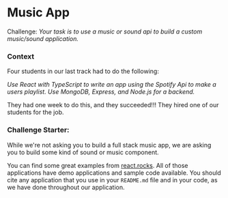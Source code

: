 # Music App

Challenge: *Your task is to use a music or sound api to build a custom music/sound application.*

### Context

Four students in our last track had to do the following:

*Use React with TypeScript to write an app using the Spotify Api to make a users playlist. Use MongoDB, Express, and Node.js for a backend.*

They had one week to do this, and they succeeded!!! They hired one of our students for the job.

### Challenge Starter:

While we're not asking you to build a full stack music app, we are asking you to build some kind of sound or music component. 

 You can find some great examples from [react.rocks](https://react.rocks/tag/Audio). All of those applications have demo applications and sample code available. You should cite any application that you use in your `README.md` file and in your code, as we have done throughout our application.  

